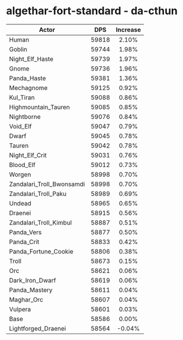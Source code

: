 # algethar-fort-standard - da-cthun
| Actor | DPS | Increase |
|---|:---:|:---:|
|Human|59818|2.10%|
|Goblin|59744|1.98%|
|Night_Elf_Haste|59739|1.97%|
|Gnome|59736|1.96%|
|Panda_Haste|59381|1.36%|
|Mechagnome|59125|0.92%|
|Kul_Tiran|59088|0.86%|
|Highmountain_Tauren|59085|0.85%|
|Nightborne|59076|0.84%|
|Void_Elf|59047|0.79%|
|Dwarf|59045|0.78%|
|Tauren|59042|0.78%|
|Night_Elf_Crit|59031|0.76%|
|Blood_Elf|59012|0.73%|
|Worgen|58998|0.70%|
|Zandalari_Troll_Bwonsamdi|58998|0.70%|
|Zandalari_Troll_Paku|58989|0.69%|
|Undead|58965|0.65%|
|Draenei|58915|0.56%|
|Zandalari_Troll_Kimbul|58887|0.51%|
|Panda_Vers|58877|0.50%|
|Panda_Crit|58833|0.42%|
|Panda_Fortune_Cookie|58806|0.38%|
|Troll|58673|0.15%|
|Orc|58621|0.06%|
|Dark_Iron_Dwarf|58619|0.06%|
|Panda_Mastery|58611|0.04%|
|Maghar_Orc|58607|0.04%|
|Vulpera|58601|0.03%|
|Base|58586|0.00%|
|Lightforged_Draenei|58564|-0.04%|
